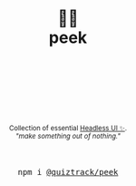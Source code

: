 <div align="center">
  <h1>
    <br/>
    <br/>
    <br/>
    🧘‍♀️
    <br />
    peek
    <br />
    <br />
    <br />
    <br />
  </h1>
  <sup>
    <br />
    Collection of essential <a href="https://headlessui.com/">Headless UI ✨</a>.
    <br />
    <em>"make something out of nothing."</em>
    <br />
  </sup>
  <br />
  <br />
  <pre>npm i <a href="https://www.npmjs.com/package/@quiztrack/zenui">@quiztrack/peek</a></pre>
  <br />
  <br />
  <br />
  <br />
  <br />
</div>
